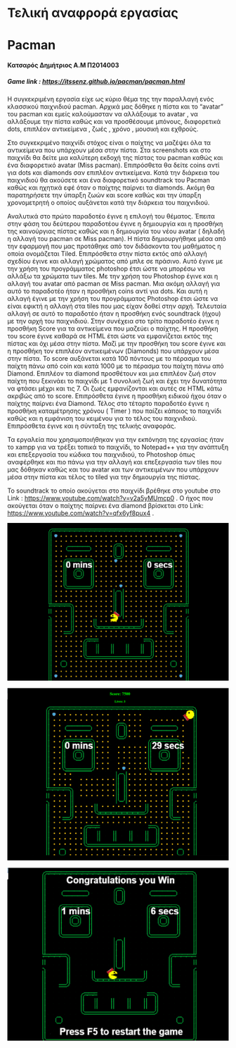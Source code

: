 # Τελική αναφρορά εργασίας 
# Pacman
#### Κατσαρός Δημήτριος Α.Μ Π2014003
##### Game link : https://itssenz.github.io/pacman/pacman.html

Η συγκεκριμένη εργασία είχε ως κύριο θέμα της την παραλλαγή ενός κλασσικού παιχνιδιού pacman. Αρχικά μας δόθηκε η πίστα και το “avatar” του pacman και εμείς καλούμασταν να αλλάξουμε το avatar , να αλλάξουμε την πίστα καθώς και να προσθέσουμε μπόνους, διαφορετικά dots, επιπλέον αντικείμενα , ζωές , χρόνο , μουσική και εχθρούς. 

Στο συγκεκριμένο παιχνίδι στόχος είναι ο παίχτης να μαζέψει όλα τα αντικείμενα που υπάρχουν μέσα στην πίστα. Στα screenshots και στο παιχνίδι θα δείτε μια καλύτερη εκδοχή της πίστας του pacman καθώς και ένα διαφορετικό avatar (Miss pacman). Επιπρόσθετα θα δείτε coins αντί για dots και diamonds σαν επιπλέον αντικείμενα. Κατά την διάρκεια του παιχνιδιού θα ακούσετε και ένα διαφορετικό soundtrack του Pacman καθώς και ηχητικά εφέ όταν ο παίχτης παίρνει τα diamonds. Ακόμη θα παρατηρήσετε την ύπαρξη ζωών και score καθώς και την ύπαρξη χρονομετρητή ο οποίος αυξάνεται κατά την διάρκεια του παιχνιδιού. 


Αναλυτικά στο πρώτο παραδοτέο έγινε η επιλογή του θέματος. Έπειτα στην φάση του δεύτερου παραδοτέου έγινε η δημιουργία και η προσθήκη της καινούργιας πίστας καθώς και η δημιουργία του νέου avatar ( δηλαδή η αλλαγή του pacman σε Miss pacman). Η πίστα δημιουργήθηκε μέσα από την εφαρμογή που μας προτάθηκε από τον διδάσκοντα του μαθήματος η οποία ονομάζεται Tiled. Επιπρόσθετα στην πίστα εκτός από αλλαγή σχεδίου έγινε και αλλαγή χρώματος από μπλε σε πράσινο. Αυτό έγινε με την χρήση του προγράμματος photoshop έτσι ώστε να μπορέσω να αλλάξω τα χρώματα των tiles. Με την χρήση του Photoshop έγινε και η αλλαγή του avatar από pacman σε Miss pacman. Μια ακόμη αλλαγή για αυτό το παραδοτέο ήταν η προσθήκη coins αντί για dots. Και αυτή η αλλαγή έγινε με την χρήση του προγράμματος Photoshop έτσι ώστε να είναι εφικτή η αλλαγή στα tiles που μας είχαν δοθεί στην αρχή. Τελευταία αλλαγή σε αυτό το παραδοτέο ήταν η προσθήκη ενός soundtrack (ήχου) με την αρχή του παιχνιδιού.  Στην συνέχεια στο τρίτο παραδοτέο έγινε η προσθήκη Score για τα αντικείμενα που μαζεύει ο παίχτης. Η προσθήκη του score έγινε καθαρά σε HTML έτσι ώστε να εμφανίζεται εκτός της πίστας και όχι μέσα στην πίστα. Μαζί με την προσθήκη του score έγινε και η προσθήκη τον επιπλέον αντικειμένων (Diamonds) που υπάρχουν μέσα στην πίστα. Το score αυξάνεται κατά 100 πόντους με το πέρασμα του παίχτη πάνω από coin και κατά 1000 με το πέρασμα του παίχτη πάνω από Diamond. Επιπλέον τα diamond προσθέτουν και μια επιπλέον ζωή στον παίχτη που ξεκινάει το παιχνίδι με 1 συνολική ζωή και έχει την δυνατότητα να φτάσει μέχρι και τις 7. Οι ζωές εμφανίζονται και αυτές σε HTML κάτω ακριβώς από το score. Επιπρόσθετα έγινε η προσθήκη ειδικού ήχου όταν ο παίχτης παίρνει ένα Diamond. Τέλος στο τέταρτο παραδοτέο έγινε η προσθήκη καταμέτρησης χρόνου ( Timer ) που παίζει κάποιος το παιχνίδι καθώς και η εμφάνιση του κειμένου για το τέλος του παιχνιδιού. Επιπρόσθετα έγινε και η σύνταξη της τελικής αναφοράς.

Τα εργαλεία που χρησιμοποιήθηκαν για την εκπόνηση της εργασίας ήταν το xampp για να τρέξει τοπικά το παιχνίδι, το Notepad++ για την ανάπτυξη και επεξεργασία του κώδικα του παιχνιδιού, το Photoshop όπως αναφέρθηκε και πιο πάνω για την αλλαγή και επεξεργασία των tiles που μας δόθηκαν καθώς και του avatar και των αντικειμένων που υπάρχουν μέσα στην πίστα και τέλος το tiled για την δημιουργία της πίστας. 


Το soundtrack το οποίο ακούγεται στο παιχνίδι βρέθηκε στο youtube στο Link : https://www.youtube.com/watch?v=v2a5yMUmcp0 .
Ο ήχος που ακούγεται όταν ο παίχτης παίρνει ένα diamond βρίσκεται στο Link: https://www.youtube.com/watch?v=qfx6yf8pux4 .


![Alt text](https://github.com/ItsSenz/pacman/blob/master/pacman1.png)

![Alt text](https://github.com/ItsSenz/pacman/blob/master/pacman2.png)

![Alt text](https://github.com/ItsSenz/pacman/blob/master/pacman3.png)



